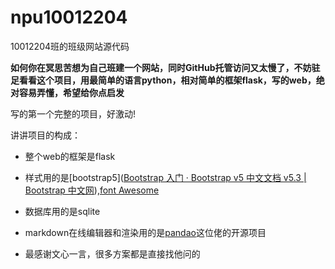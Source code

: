 # npu10012204

 10012204班的班级网站源代码



**如何你在冥思苦想为自己班建一个网站，同时GitHub托管访问又太慢了，不妨驻足看看这个项目，用最简单的语言python，相对简单的框架flask，写的web，绝对容易弄懂，希望给你点启发**



写的第一个完整的项目，好激动! 

讲讲项目的构成：

- 整个web的框架是flask

- 样式用的是[bootstrap5]([Bootstrap 入门 · Bootstrap v5 中文文档 v5.3 | Bootstrap 中文网](https://v5.bootcss.com/docs/getting-started/introduction/)),[font Awesome](https://fontawesome.com/)

- 数据库用的是sqlite

- markdown在线编辑器和渲染用的是[pandao](https://github.com/pandao/editor.md)这位佬的开源项目

- 最感谢文心一言，很多方案都是直接找他问的


